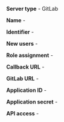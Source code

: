 **Server type** - GitLab

**Name** -

**Identifier** -

**New users** -

**Role assignment** -

**Callback URL** -

**GitLab URL** -

**Application ID** -

**Application secret** -

**API access** - 
